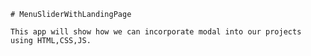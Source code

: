`# MenuSliderWithLandingPage`

`This app will show how we can incorporate modal into our projects using HTML,CSS,JS.`
